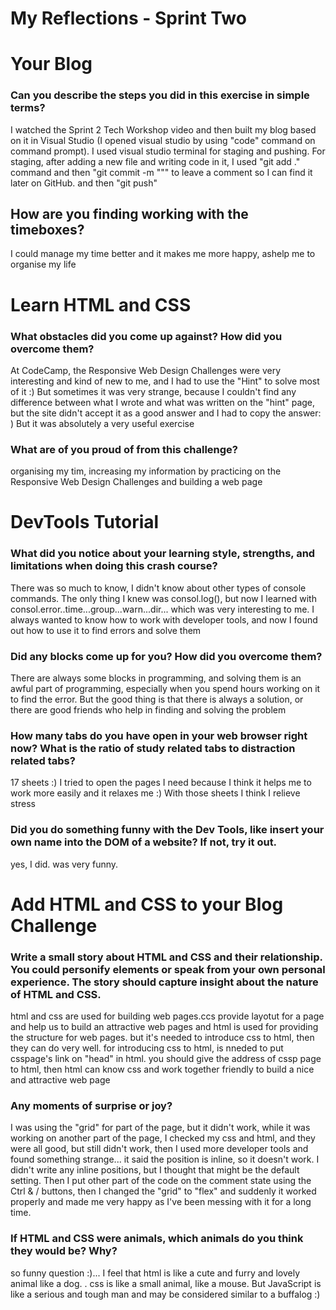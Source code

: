# My Reflections - Sprint Two

# Your Blog 

### Can you describe the steps you did in this exercise in simple terms?
I watched the Sprint 2 Tech Workshop video and then built my blog based on it in Visual Studio (I opened visual studio by using "code" command on command prompt). I used visual studio terminal for staging and pushing. For staging, after adding a new file and writing code in it, I used "git add ." command and then "git commit -m """ to leave a comment so I can find it later on GitHub. and then "git push"
## How are you finding working with the timeboxes?

I could manage my time better and it makes me more happy, ashelp me to organise my life  

# Learn HTML and CSS 

### What obstacles did you come up against? How did you overcome them?
At CodeCamp, the Responsive Web Design Challenges were very interesting and kind of new to me, and I had to use the "Hint" to solve most of it :)
But sometimes it was very strange, because I couldn't find any difference between what I wrote and what was written on the "hint" page, but the site didn't accept it as a good answer and I had to copy the answer: )
But it was absolutely a very useful exercise

### What are of you proud of from this challenge?
organising my tim, increasing my information by practicing on the Responsive Web Design Challenges and building a web page

# DevTools Tutorial

### What did you notice about your learning style, strengths, and limitations when doing this crash course?
There was so much to know, I didn't know about other types of console commands. The only thing I knew was consol.log(), but now I learned with consol.error..time...group...warn...dir... which was very interesting to me. I always wanted to know how to work with developer tools, and now I found out how to use it to find errors and solve them 


### Did any blocks come up for you? How did you overcome them?
There are always some blocks in programming, and solving them is an awful part of programming, especially when you spend hours working on it to find the error. But the good thing is that there is always a solution, or there are good friends who help in finding and solving the problem
 

### How many tabs do you have open in your web browser right now? What is the ratio of study related tabs to distraction related tabs?
17 sheets :) I tried to open the pages I need because I think it helps me to work more easily and it relaxes me :) With those sheets I think I relieve stress

### Did you do something funny with the Dev Tools, like insert your own name into the DOM of a website? If not, try it out.
yes, I did. was very funny.  


# Add HTML and CSS to your Blog Challenge

### Write a small story about HTML and CSS and their relationship. You could personify elements or speak from your own personal experience. The story should capture insight about the nature of HTML and CSS.  
html and css are used for building web pages.ccs provide layotut for a page and help us to build an attractive web pages and html is used for providing the structure for web pages. but it's needed to introduce css to html, then they can do very well. for introducing css to html, is nneded to put csspage's link on "head" in html. you should give the address of cssp page to html, then html can know css and work together friendly to build a nice and attractive web page      

### Any moments of surprise or joy? 
 I was using the "grid" for part of the page, but it didn't work, while it was working on another part of the page, I checked my css and html, and they were all good, but still didn't work, then I used more developer tools and found something strange... it said the position is inline, so it doesn't work. I didn't write any inline positions, but I thought that might be the default setting. Then I put other part of the code on the comment state using the Ctrl & / buttons, then I changed the "grid" to "flex" and suddenly it worked properly and made me very happy as I've been messing with it for a long time.

### If HTML and CSS were animals, which animals do you think they would be? Why?
so funny question :)... I feel that html is like a cute and furry and lovely animal like a dog.  .  css is like a small animal, like a mouse.  But JavaScript is like a serious and tough man and may be considered similar to a buffalog :) 


